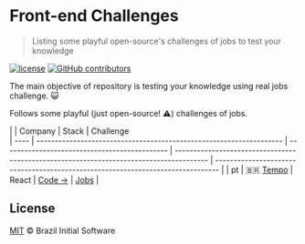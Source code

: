 # Front-end Challenges

> Listing some playful open-source's challenges of jobs to test your knowledge

[![license](https://img.shields.io/github/license/brazilinitialsoftware/frontend-challenges.svg)](/license)
[![GitHub contributors](https://img.shields.io/github/contributors/brazilinitialsoftware/frontend-challenges.svg)](https://github.com/brazilinitialsoftware/frontend-challenges/graphs/contributors)

The main objective of repository is testing your knowledge using real jobs challenge. :smiley_cat:

Follows some playful (just open-source! :warning:) challenges of jobs.

|      | Company                                                             | Stack                                         | Challenge                                                                               
| ---- | ------------------------------------------------------------------- | --------------------------------------------- | --------------------------------------------------------------------------------------- | ------------------------------------------------------------------------------- |
| pt   | :brazil: [Tempo](davidmaleski.great-site.net)                            | React                                         | [Code →](https://github.com/davidmaleski/desafio-frontend)                                     | [Jobs](#)                             |
## License

[MIT](license) &copy; Brazil Initial Software
